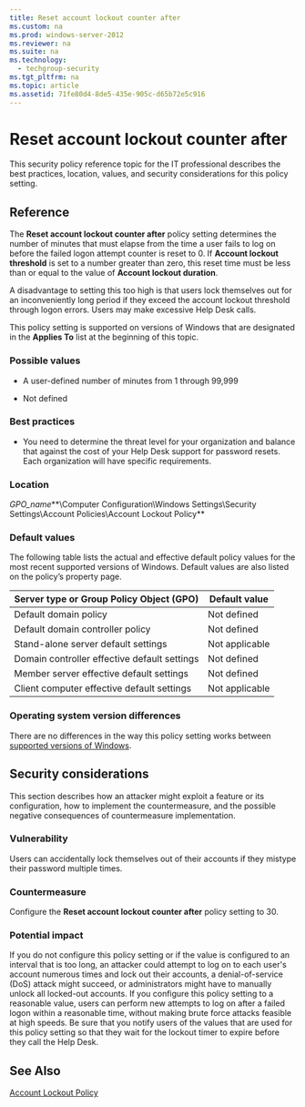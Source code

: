 ```yaml
---
title: Reset account lockout counter after
ms.custom: na
ms.prod: windows-server-2012
ms.reviewer: na
ms.suite: na
ms.technology: 
  - techgroup-security
ms.tgt_pltfrm: na
ms.topic: article
ms.assetid: 71fe80d4-8de5-435e-905c-d65b72e5c916
---
```

# Reset account lockout counter after
This security policy reference topic for the IT professional describes the best practices, location, values, and security considerations for this policy setting.  
  
## Reference  
The **Reset account lockout counter after** policy setting determines the number of minutes that must elapse from the time a user fails to log on before the failed logon attempt counter is reset to 0. If **Account lockout threshold** is set to a number greater than zero, this reset time must be less than or equal to the value of **Account lockout duration**.  
  
A disadvantage to setting this too high is that users lock themselves out for an inconveniently long period if they exceed the account lockout threshold through logon errors. Users may make excessive Help Desk calls.  
  
This policy setting is supported on versions of Windows that are designated in the **Applies To** list at the beginning of this topic.  
  
### Possible values  
  
-   A user\-defined number of minutes from 1 through 99,999  
  
-   Not defined  
  
### Best practices  
  
-   You need to determine the threat level for your organization and balance that against the cost of your Help Desk support for password resets. Each organization will have specific requirements.  
  
### Location  
*GPO\_name***\\Computer Configuration\\Windows Settings\\Security Settings\\Account Policies\\Account Lockout Policy**  
  
### Default values  
The following table lists the actual and effective default policy values for the most recent supported versions of Windows. Default values are also listed on the policy’s property page.  
  
|Server type or Group Policy Object \(GPO\)|Default value|  
|----------------------------------------------|-----------------|  
|Default domain policy|Not defined|  
|Default domain controller policy|Not defined|  
|Stand\-alone server default settings|Not applicable|  
|Domain controller effective default settings|Not defined|  
|Member server effective default settings|Not defined|  
|Client computer effective default settings|Not applicable|  
  
### Operating system version differences  
There are no differences in the way this policy setting works between [supported versions of Windows](#BKMK_top).  
  
## Security considerations  
This section describes how an attacker might exploit a feature or its configuration, how to implement the countermeasure, and the possible negative consequences of countermeasure implementation.  
  
### Vulnerability  
Users can accidentally lock themselves out of their accounts if they mistype their password multiple times.  
  
### Countermeasure  
Configure the **Reset account lockout counter after** policy setting to 30.  
  
### Potential impact  
If you do not configure this policy setting or if the value is configured to an interval that is too long, an attacker could attempt to log on to each user's account numerous times and lock out their accounts, a denial\-of\-service \(DoS\) attack might succeed, or administrators might have to manually unlock all locked\-out accounts. If you configure this policy setting to a reasonable value, users can perform new attempts to log on after a failed logon within a reasonable time, without making brute force attacks feasible at high speeds. Be sure that you notify users of the values that are used for this policy setting so that they wait for the lockout timer to expire before they call the Help Desk.  
  
## See Also  
[Account Lockout Policy](Account-Lockout-Policy.md)  
  

